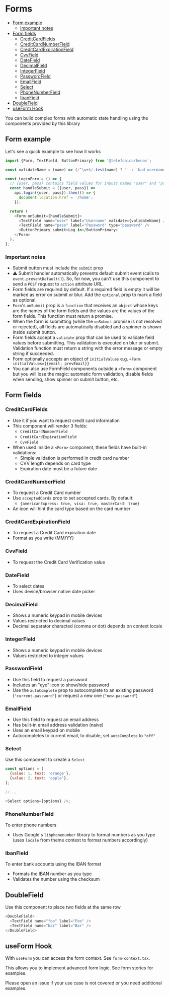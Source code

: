 # Forms

<!-- TOC depthFrom:2 -->

- [Form example](#form-example)
  - [Important notes](#important-notes)
- [Form fields](#form-fields)
  - [CreditCardFields](#creditcardfields)
  - [CreditCardNumberField](#creditcardnumberfield)
  - [CreditCardExpirationField](#creditcardexpirationfield)
  - [CvvField](#cvvfield)
  - [DateField](#datefield)
  - [DecimalField](#decimalfield)
  - [IntegerField](#integerfield)
  - [PasswordField](#passwordfield)
  - [EmailField](#emailfield)
  - [Select](#select)
  - [PhoneNumberField](#phonenumberfield)
  - [IbanField](#ibanfield)
- [DoubleField](#doublefield)
- [useForm Hook](#useform-hook)

<!-- /TOC -->

You can build complex forms with automatic state handling using the components provided by this library

## Form example

Let's see a quick example to see how it works

```js
import {Form, TextField, ButtonPrimary} from '@telefonica/kenos';

const validateName = (name) => (/^\w+$/.test(name) ? '' : 'bad username');

const LoginForm = () => {
  // {user, pass} contains field values for inputs named "user" and "pass"
  const handleSubmit = ({user, pass}) =>
    api.login({user, pass}).then(() => {
      document.location.href = '/home';
    });

  return (
    <Form onSubmit={handleSubmit}>
      <TextField name="user" label="Username" validate={validateName} />
      <TextField name="pass" label="Password" type="password" />
      <ButtonPrimary submit>Log in</ButtonPrimary>
    </Form>
  );
};
```

### Important notes

- Submit button must include the `submit` prop
- :warning: Submit handler automatically prevents default submit event (calls to `event.preventDefault()`).
  So, for now, you can't use this component to send a `POST` request to `action` attribute URL.
- Form fields are required by default. If a required field is empty it will be marked as error on submit or
  blur. Add the `optional` prop to mark a field as optional.
- `Form`'s `onSubmit` prop is a `function` that receives an `object` whose keys are the names of the form
  fields and the values are the values of the form fields. This function must return a promise.
- When the form is submitting (while the `onSubmit` promise is not resolved or rejected), all fields are
  automatically disabled and a spinner is shown inside submit button.
- Form fields accept a `validate` prop that can be used to validate field values before submitting. This
  validation is executed on blur or submit. Validation function must return a string with the error message or
  empty string if succeeded.
- Form optionally accepts an object of `initialValues` e.g. `<Form initialValues={{email: prevEmail}}`
- You can also use FormField components outside a `<Form>` component but you will lose the magic: automatic
  form validation, disable fields when sending, show spinner on submit button, etc.

## Form fields

### CreditCardFields

- Use it if you want to request credit card information
- This component will render 3 fields:
  - `CreditCardNumberField`
  - `CreditCardExpirationField`
  - `CvvField`
- When used inside a `<Form>` component, these fields have built-in validations:
  - Simple validation is performed in credit card number
  - CVV length depends on card type
  - Expiration date must be a future date

### CreditCardNumberField

- To request a Credit Card number
- Use `acceptedCards` prop to set accepted cards. By default:
  - `{americanExpress: true, visa: true, masterCard: true}`
- An icon will hint the card type based on the card number

### CreditCardExpirationField

- To request a Credit Card expiration date
- Format as you write (MM/YY)

### CvvField

- To request the Credit Card Verification value

### DateField

- To select dates
- Uses device/browser native date picker

### DecimalField

- Shows a numeric keypad in mobile devices
- Values restricted to decimal values
- Decimal separator characted (comma or dot) depends on context locale

### IntegerField

- Shows a numeric keypad in mobile devices
- Values restricted to integer values

### PasswordField

- Use this field to request a password
- Includes an "eye" icon to show/hide password
- Use the `autoComplete` prop to autocomplete to an existing password (`"current-password"`) or request a new
  one (`"new-password"`)

### EmailField

- Use this field to request an email address
- Has built-in email address validation (naive)
- Uses an email keypad on mobile
- Autocompletes to current email, to disable, set `autoComplete` to `"off"`

### Select

Use this component to create a `Select`

```js
const options = [
  {value: 1, text: 'orange'},
  {value: 2, text: 'apple'},
];

//...

<Select options={options} />;
```

### PhoneNumberField

To enter phone numbers

- Uses Google's `libphonenumber` library to format numbers as you type (uses `locale` from theme context to
  format numbers accordingly)

### IbanField

To enter bank accounts using the IBAN format

- Formats the IBAN number as you type
- Validates the number using the checksum

## DoubleField

Use this component to place two fields at the same row

```js
<DoubleField>
  <TextField name="foo" label="Foo" />
  <TextField name="bar" label="Bar" />
</DoubleField>
```

## useForm Hook

With `useForm` you can access the form context. See `form-context.tsx`.

This allows you to implement advanced form logic. See form stories for examples.

Please open an issue if your use case is not covered or you need additional examples.
